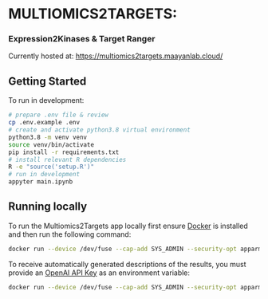 # MULTIOMICS2TARGETS: 
### Expression2Kinases & Target Ranger

Currently hosted at: https://multiomics2targets.maayanlab.cloud/


## Getting Started
To run in development:
```bash
# prepare .env file & review
cp .env.example .env
# create and activate python3.8 virtual environment
python3.8 -m venv venv
source venv/bin/activate
pip install -r requirements.txt
# install relevant R dependencies
R -e "source('setup.R')"
# run in development
appyter main.ipynb
```

## Running locally
To run the Multiomics2Targets app locally first ensure [Docker](https://www.docker.com/) is installed and then run the following command:
```bash
docker run --device /dev/fuse --cap-add SYS_ADMIN --security-opt apparmor:unconfined -p 5000:5000 -it maayanlab/x2ktr:0.1.04
```
To receive automatically generated descriptions of the results, you must provide an [OpenAI API Key](https://openai.com/index/openai-api/) as an environment variable:
```bash
docker run --device /dev/fuse --cap-add SYS_ADMIN --security-opt apparmor:unconfined -p 5000:5000 -e OPENAI_API_KEY=sk-… -it maayanlab/x2ktr:0.1.04
```

